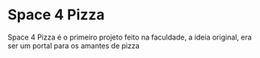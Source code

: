 # Space 4 Pizza

Space 4 Pizza é o primeiro projeto feito na faculdade, a ideia original, era ser um portal para os amantes de pizza

